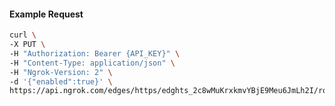 <!-- Code generated for API Clients. DO NOT EDIT. -->

#### Example Request

```bash
curl \
-X PUT \
-H "Authorization: Bearer {API_KEY}" \
-H "Content-Type: application/json" \
-H "Ngrok-Version: 2" \
-d '{"enabled":true}' \
https://api.ngrok.com/edges/https/edghts_2c8wMuKrxkmvYBjE9Meu6JmLh2I/routes/edghtsrt_2c8wMx87n474r7Cl1O9tui2Ema6/compression
```
